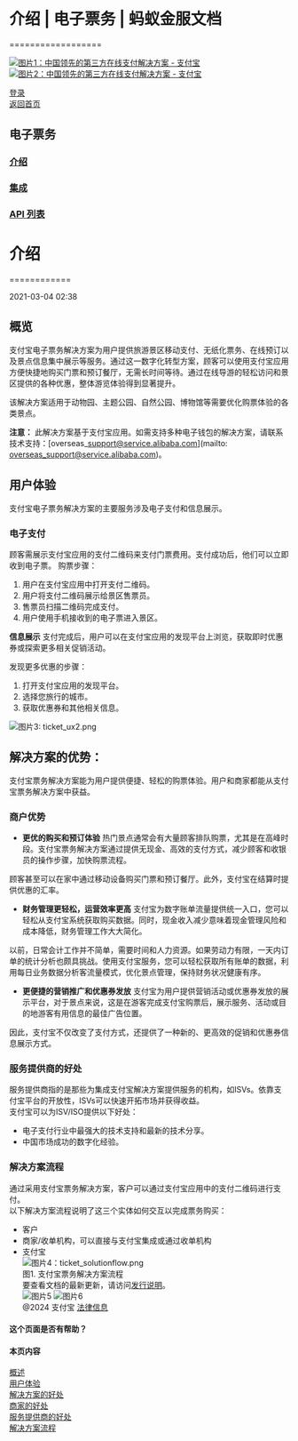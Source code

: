 # 介绍 | 电子票务 | 蚂蚁金服文档
==================

[![图片1：中国领先的第三方在线支付解决方案 - 支付宝](https://ac.alipay.com/storage/2024/3/26/d66c43c0-440d-4c97-9976-f2028a2c8c5e.svg)](/docs/)
[![图片2：中国领先的第三方在线支付解决方案 - 支付宝](https://ac.alipay.com/storage/2024/3/26/a48bd336-aea0-4f16-bf83-616eacbb4434.svg)](/docs/)

[登录](https://global.alipay.com/ilogin/account_login.htm?goto=https%3A%2F%2Fglobal.alipay.com%2Fdocs%2Fac%2Ftickets%2Fticketintroduction)  
[返回首页](../../)

## 电子票务
### [介绍](/docs/ac/tickets/ticketintroduction)  
### [集成](/docs/ac/tickets/ticketintegration)  
### [API 列表](/docs/ac/tickets/ticketapi)  

# 介绍
============

2021-03-04 02:38

## 概览
支付宝电子票务解决方案为用户提供旅游景区移动支付、无纸化票务、在线预订以及景点信息集中展示等服务。通过这一数字化转型方案，顾客可以使用支付宝应用方便快捷地购买门票和预订餐厅，无需长时间等待。通过在线导游的轻松访问和景区提供的各种优惠，整体游览体验得到显著提升。

该解决方案适用于动物园、主题公园、自然公园、博物馆等需要优化购票体验的各类景点。

**注意：**
此解决方案基于支付宝应用。如需支持多种电子钱包的解决方案，请联系技术支持：[overseas\_support@service.alibaba.com](mailto: overseas_support@service.alibaba.com)。

## 用户体验
支付宝电子票务解决方案的主要服务涉及电子支付和信息展示。

### **电子支付**
顾客需展示支付宝应用的支付二维码来支付门票费用。支付成功后，他们可以立即收到电子票。
购票步骤：
1. 用户在支付宝应用中打开支付二维码。
2. 用户将支付二维码展示给景区售票员。
3. 售票员扫描二维码完成支付。
4. 用户使用手机接收到的电子票进入景区。

**信息展示**
支付完成后，用户可以在支付宝应用的发现平台上浏览，获取即时优惠券或探索更多相关促销活动。

发现更多优惠的步骤：
1. 打开支付宝应用的发现平台。
2. 选择您旅行的城市。
3. 获取优惠券和其他相关信息。

![图片3: ticket_ux2.png](https://cdn.nlark.com/yuque/0/2020/png/561635/1587541817914-ac0a4ccb-148f-4a82-8df2-11c35dff4fb2.png)

解决方案的优势：
-----------------
支付宝票务解决方案能为用户提供便捷、轻松的购票体验。用户和商家都能从支付宝票务解决方案中获益。
### 商户优势  
*   **更优的购买和预订体验**
热门景点通常会有大量顾客排队购票，尤其是在高峰时段。支付宝票务解决方案通过提供无现金、高效的支付方式，减少顾客和收银员的操作步骤，加快购票流程。

顾客甚至可以在家中通过移动设备购买门票和预订餐厅。此外，支付宝在结算时提供优惠的汇率。
*   **财务管理更轻松，运营效率更高**
支付宝为数字账单流量提供统一入口，您可以轻松从支付宝系统获取购买数据。同时，现金收入减少意味着现金管理风险和成本降低，财务管理工作大大简化。

以前，日常会计工作并不简单，需要时间和人力资源。如果劳动力有限，一天内订单的统计分析也颇具挑战。使用支付宝服务，您可以轻松获取所有账单的数据，利用每日业务数据分析客流量模式，优化景点管理，保持财务状况健康有序。
*   **更便捷的营销推广和优惠券发放**
支付宝为用户提供营销活动或优惠券发放的展示平台，对于景点来说，这是在游客完成支付宝购票后，展示服务、活动或目的地游客有用信息的最佳广告位置。

因此，支付宝不仅改变了支付方式，还提供了一种新的、更高效的促销和优惠券信息展示方式。
### 服务提供商的好处  
服务提供商指的是那些为集成支付宝解决方案提供服务的机构，如ISVs。依靠支付宝平台的开放性，ISVs可以快速开拓市场并获得收益。  
支付宝可以为ISV/ISO提供以下好处：  
*   电子支付行业中最强大的技术支持和最新的技术分享。
*   中国市场成功的数字化经验。  
### 解决方案流程  
通过采用支付宝票务解决方案，客户可以通过支付宝应用中的支付二维码进行支付。  
以下解决方案流程说明了这三个实体如何交互以完成票务购买：  
*   客户
*   商家/收单机构，可以直接与支付宝集成或通过收单机构
*   支付宝  
![图片4：ticket_solutionflow.png](https://cdn.nlark.com/yuque/0/2020/png/561635/1587541818027-c0808711-6b25-4ec0-b939-724b2c3fdb56.png)  
图1. 支付宝票务解决方案流程  
要查看文档的最新更新，请访问[发行说明](https://global.alipay.com/docs/releasenotes)。  
![图片5](https://ac.alipay.com/storage/2021/5/20/19b2c126-9442-4f16-8f20-e539b1db482a.png) ![图片6](https://ac.alipay.com/storage/2021/5/20/e9f3f154-dbf0-455f-89f0-b3d4e0c14481.png)  
@2024 支付宝 [法律信息](https://global.alipay.com/docs/ac/platform/membership)  
#### 这个页面是否有帮助？  
#### 本页内容  
[概述](#ppzgZ "概述")  
[用户体验](#3fda4231 "用户体验")  
[解决方案的好处](#836e469e "解决方案的好处")  
[商家的好处](#26888d97 "商家的好处")  
[服务提供商的好处](#d71957fd "服务提供商的好处")  
[解决方案流程](#bbc3140d "解决方案流程")